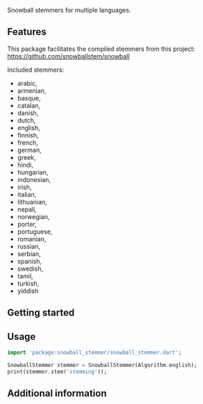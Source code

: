 <!--
This README describes the package. If you publish this package to pub.dev,
this README's contents appear on the landing page for your package.

For information about how to write a good package README, see the guide for
[writing package pages](https://dart.dev/guides/libraries/writing-package-pages).

For general information about developing packages, see the Dart guide for
[creating packages](https://dart.dev/guides/libraries/create-library-packages)
and the Flutter guide for
[developing packages and plugins](https://flutter.dev/developing-packages).
-->

Snowball stemmers for multiple languages.

## Features

This package facilitates the compiled stemmers from this project: https://github.com/snowballstem/snowball

Included stemmers:

- arabic,
- armenian,
- basque,
- catalan,
- danish,
- dutch,
- english,
- finnish,
- french,
- german,
- greek,
- hindi,
- hungarian,
- indonesian,
- irish,
- italian,
- lithuanian,
- nepali,
- norwegian,
- porter,
- portuguese,
- romanian,
- russian,
- serbian,
- spanish,
- swedish,
- tamil,
- turkish,
- yiddish

## Getting started

## Usage

```dart
import 'package:snowball_stemmer/snowball_stemmer.dart';

SnowballStemmer stemmer = SnowballStemmer(Algorithm.english);
print(stemmer.stem('stemming'));
```

## Additional information
